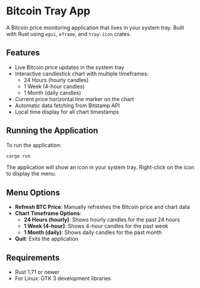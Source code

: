 # Bitcoin Tray App

A Bitcoin price monitoring application that lives in your system tray. Built with Rust using `egui`, `eframe`, and `tray-icon` crates.

## Features

- Live Bitcoin price updates in the system tray
- Interactive candlestick chart with multiple timeframes:
  - 24 Hours (hourly candles)
  - 1 Week (4-hour candles)
  - 1 Month (daily candles)
- Current price horizontal line marker on the chart
- Automatic data fetching from Bitstamp API
- Local time display for all chart timestamps

## Running the Application

To run the application:

```bash
cargo run
```

The application will show an icon in your system tray. Right-click on the icon to display the menu.

## Menu Options
- **Refresh BTC Price**: Manually refreshes the Bitcoin price and chart data
- **Chart Timeframe Options**:
  - **24 Hours (hourly)**: Shows hourly candles for the past 24 hours
  - **1 Week (4-hour)**: Shows 4-hour candles for the past week
  - **1 Month (daily)**: Shows daily candles for the past month
- **Quit**: Exits the application

## Requirements

- Rust 1.71 or newer
- For Linux: GTK 3 development libraries

